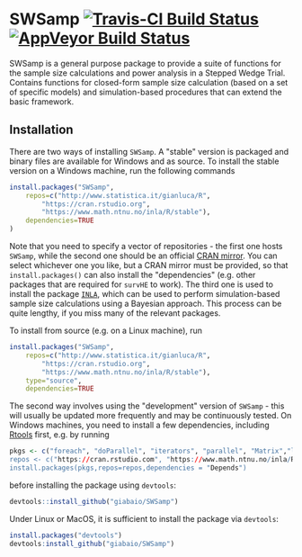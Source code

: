 # SWSamp [![Travis-CI Build Status](https://travis-ci.org/giabaio/SWSamp.svg?branch=master)](https://travis-ci.org/giabaio/SWSamp)[![AppVeyor Build Status](https://ci.appveyor.com/api/projects/status/github/giabaio/SWSamp?branch=master&svg=true)](https://ci.appveyor.com/project/giabaio/SWSamp)
SWSamp is a general purpose package to provide a suite of functions for the sample size calculations and power analysis in a Stepped Wedge Trial. Contains functions for closed-form sample size calculation (based on a set of specific models) and simulation-based procedures that can extend the basic framework.

## Installation
There are two ways of installing `SWSamp`. A "stable" version is packaged and binary files are available for Windows and as source. To install the stable version on a Windows machine, run the following commands
```R
install.packages("SWSamp",
	repos=c("http://www.statistica.it/gianluca/R",
		"https://cran.rstudio.org",
		"https://www.math.ntnu.no/inla/R/stable"),
	dependencies=TRUE
)
```
Note that you need to specify a vector of repositories - the first one hosts `SWSamp`, while the second one should be an official [CRAN mirror](https://cran.r-project.org/index.html). You can select whichever one you like, but a CRAN mirror must be provided, so that `install.packages()` can also install the "dependencies" (e.g. other packages that are required for `survHE` to work). The third one is used to install the package [`INLA`](http://www.r-inla.org/), which can be used to perform simulation-based sample size calculations using a Bayesian approach. This process can be quite lengthy, if you miss many of the relevant packages.

To install from source (e.g. on a Linux machine), run
```R
install.packages("SWSamp",
	repos=c("http://www.statistica.it/gianluca/R",
		"https://cran.rstudio.org",
		"https://www.math.ntnu.no/inla/R/stable"),
	type="source",
	dependencies=TRUE

```

The second way involves using the "development" version of `SWSamp` - this will usually be updated more frequently and may be continuously tested. On Windows machines, you need to install a few dependencies, including [Rtools](https://cran.r-project.org/bin/windows/Rtools/) first, e.g. by running
```R
pkgs <- c("foreach", "doParallel", "iterators", "parallel", "Matrix","lme4","INLA","Rtools,"devtools")
repos <- c("https://cran.rstudio.com", "https://www.math.ntnu.no/inla/R/stable") 
install.packages(pkgs,repos=repos,dependencies = "Depends")
```
before installing the package using `devtools`:
```R
devtools::install_github("giabaio/SWSamp")
```
Under Linux or MacOS, it is sufficient to install the package via `devtools`:
```R
install.packages("devtools")
devtools:install_github("giabaio/SWSamp")
```
